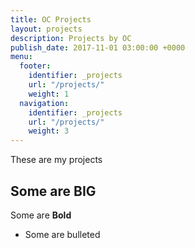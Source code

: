 ```yaml
---
title: OC Projects
layout: projects
description: Projects by OC
publish_date: 2017-11-01 03:00:00 +0000
menu:
  footer:
    identifier: _projects
    url: "/projects/"
    weight: 1
  navigation:
    identifier: _projects
    url: "/projects/"
    weight: 3
---
```

These are my projects 

## Some are **BIG**

Some are **Bold**

* Some are bulleted